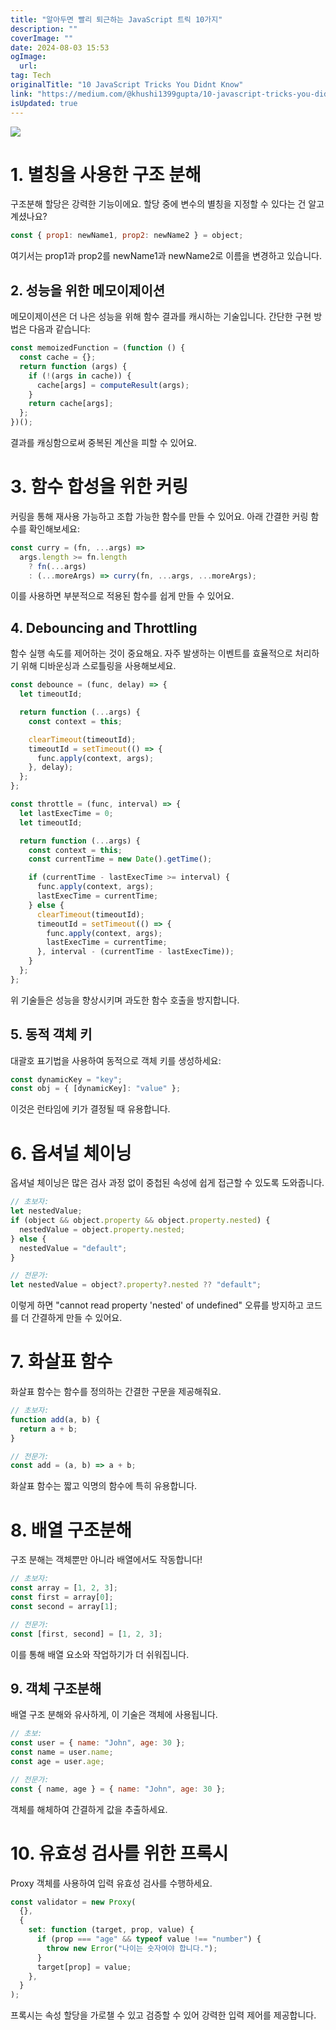 ```yaml
---
title: "알아두면 빨리 퇴근하는 JavaScript 트릭 10가지"
description: ""
coverImage: ""
date: 2024-08-03 15:53
ogImage: 
  url: 
tag: Tech
originalTitle: "10 JavaScript Tricks You Didnt Know"
link: "https://medium.com/@khushi1399gupta/10-javascript-tricks-you-didnt-know-cb23d4bd23e6"
isUpdated: true
---
```






<img src="/assets/img/10JavaScriptTricksYouDidntKnow_0.png" />

# 1. 별칭을 사용한 구조 분해

구조분해 할당은 강력한 기능이에요. 할당 중에 변수의 별칭을 지정할 수 있다는 건 알고 계셨나요?

```js
const { prop1: newName1, prop2: newName2 } = object;
```

<div class="content-ad"></div>

여기서는 prop1과 prop2를 newName1과 newName2로 이름을 변경하고 있습니다.

## 2. 성능을 위한 메모이제이션

메모이제이션은 더 나은 성능을 위해 함수 결과를 캐시하는 기술입니다. 간단한 구현 방법은 다음과 같습니다:

```js
const memoizedFunction = (function () {
  const cache = {};
  return function (args) {
    if (!(args in cache)) {
      cache[args] = computeResult(args);
    }
    return cache[args];
  };
})();
```

<div class="content-ad"></div>

결과를 캐싱함으로써 중복된 계산을 피할 수 있어요.

# 3. 함수 합성을 위한 커링

커링을 통해 재사용 가능하고 조합 가능한 함수를 만들 수 있어요. 아래 간결한 커링 함수를 확인해보세요:

```js
const curry = (fn, ...args) =>
  args.length >= fn.length
    ? fn(...args)
    : (...moreArgs) => curry(fn, ...args, ...moreArgs);
```

<div class="content-ad"></div>

이를 사용하면 부분적으로 적용된 함수를 쉽게 만들 수 있어요.

## 4. Debouncing and Throttling

함수 실행 속도를 제어하는 것이 중요해요. 자주 발생하는 이벤트를 효율적으로 처리하기 위해 디바운싱과 스로틀링을 사용해보세요.

```js
const debounce = (func, delay) => {
  let timeoutId;

  return function (...args) {
    const context = this;

    clearTimeout(timeoutId);
    timeoutId = setTimeout(() => {
      func.apply(context, args);
    }, delay);
  };
};

const throttle = (func, interval) => {
  let lastExecTime = 0;
  let timeoutId;

  return function (...args) {
    const context = this;
    const currentTime = new Date().getTime();

    if (currentTime - lastExecTime >= interval) {
      func.apply(context, args);
      lastExecTime = currentTime;
    } else {
      clearTimeout(timeoutId);
      timeoutId = setTimeout(() => {
        func.apply(context, args);
        lastExecTime = currentTime;
      }, interval - (currentTime - lastExecTime));
    }
  };
};
```

<div class="content-ad"></div>

위 기술들은 성능을 향상시키며 과도한 함수 호출을 방지합니다.

## 5. 동적 객체 키

대괄호 표기법을 사용하여 동적으로 객체 키를 생성하세요:

```js
const dynamicKey = "key";
const obj = { [dynamicKey]: "value" };
```

<div class="content-ad"></div>

이것은 런타임에 키가 결정될 때 유용합니다.

# 6. 옵셔널 체이닝

옵셔널 체이닝은 많은 검사 과정 없이 중첩된 속성에 쉽게 접근할 수 있도록 도와줍니다.

```js
// 초보자:
let nestedValue;
if (object && object.property && object.property.nested) {
  nestedValue = object.property.nested;
} else {
  nestedValue = "default";
}

// 전문가:
let nestedValue = object?.property?.nested ?? "default";
```

<div class="content-ad"></div>

이렇게 하면 "cannot read property 'nested' of undefined" 오류를 방지하고 코드를 더 간결하게 만들 수 있어요.

# 7. 화살표 함수

화살표 함수는 함수를 정의하는 간결한 구문을 제공해줘요.

```js
// 초보자:
function add(a, b) {
  return a + b;
}

// 전문가:
const add = (a, b) => a + b;
```

<div class="content-ad"></div>

화살표 함수는 짧고 익명의 함수에 특히 유용합니다.

# 8. 배열 구조분해

구조 분해는 객체뿐만 아니라 배열에서도 작동합니다!

```js
// 초보자:
const array = [1, 2, 3];
const first = array[0];
const second = array[1];

// 전문가:
const [first, second] = [1, 2, 3];
```

<div class="content-ad"></div>

이를 통해 배열 요소와 작업하기가 더 쉬워집니다.

## 9. 객체 구조분해

배열 구조 분해와 유사하게, 이 기술은 객체에 사용됩니다.

```js
// 초보:
const user = { name: "John", age: 30 };
const name = user.name;
const age = user.age;

// 전문가:
const { name, age } = { name: "John", age: 30 };
```

<div class="content-ad"></div>

객체를 해체하여 간결하게 값을 추출하세요.

# 10. 유효성 검사를 위한 프록시

Proxy 객체를 사용하여 입력 유효성 검사를 수행하세요.

```js
const validator = new Proxy(
  {},
  {
    set: function (target, prop, value) {
      if (prop === "age" && typeof value !== "number") {
        throw new Error("나이는 숫자여야 합니다.");
      }
      target[prop] = value;
    },
  }
);
```

<div class="content-ad"></div>

프록시는 속성 할당을 가로챌 수 있고 검증할 수 있어 강력한 입력 제어를 제공합니다.
